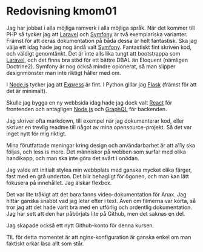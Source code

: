 ---
---
Redovisning kmom01
=========================

Jag har jobbat i alla möjliga ramverk i alla möjliga språk. När det kommer till PHP så tycker jag att [Laravel](https://laravel.com/) och [Symfony](https://symfony.com) är två exemplariska varianter.
Främst för att deras dokumentation på båda dessa är helt fantastisk. Ska jag välja ett idag hade jag nog ändå valt [Symfony](https://symfony.com). 
Fantastiskt fint skriven kod, och väldigt genomtänkt. Det är inte alls lika tungt att bootstrappa som [Laravel](https://laravel.com/), och det finns bra stöd för ett bättre DBAL än Eloquent (nämligen Doctrine2).
Symfony är nog också mindre opionerat, så man slipper designmönster man inte riktigt håller med om.

I [Node.js](https://nodejs.org) tycker jag att [Express](https://expressjs.com/) är fint. I Python gillar jag [Flask](http://flask.pocoo.org/) (främst för att det är minimalt).

Skulle jag bygga en ny webbsida idag hade jag dock valt [React](https://reactjs.org) för frontenden och antagligen [Node.js](https://nodejs.org/en/) och [GraphQL](https://graphql.org) för backenden.

Jag skriver ofta markdown, till exempel när jag dokumenterar kod, eller skriver en trevlig readme till något av mina opensource-projekt. Så det var inget nytt för mig riktigt. 

Mina förutfattade meningar kring design och användarbarhet är att a11y ska följas, och less is more. Det människor på webben som surfar med olika handikapp, och man ska inte göra det svårt i onödan.

Jag valde att initialt stylea min webbplats med ganska mycket olika färger, fast med en grå underton. Det blir behagligt för ögonen, och man kan lätt fokusera på innehållet.
Jag älskar flexbox.

Det var lite tråkigt att det bara fanns video-dokumentation för Anax. Jag hittar ganska snabbt vad jag letar efter i text. Även om filmerna var korta, så tror jag att det hade varit bra med en utförlig och ordentlig dokumentation.
Jag har sett att den har påbörjats lite på Github, men det saknas en del.

Jag skapade också ett nytt Github-konto för denna kursen.

TIL för detta momentet är att nginx-konfiguration är ganska enkel om man faktiskt orkar läsa allt som står. 
